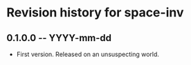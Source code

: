 # Revision history for space-inv

## 0.1.0.0 -- YYYY-mm-dd

* First version. Released on an unsuspecting world.

